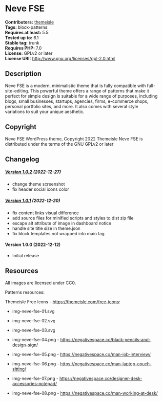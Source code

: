 # Neve FSE #
**Contributors:** [themeisle](https://profiles.wordpress.org/themeisle/)  
**Tags:** block-patterns  
**Requires at least:** 5.5  
**Tested up to:** 6.1  
**Stable tag:** trunk  
**Requires PHP:** 7.0  
**License:** GPLv2 or later  
**License URI:** http://www.gnu.org/licenses/gpl-2.0.html  

## Description ##
Neve FSE is a modern, minimalistic theme that is fully compatible with full-site-editing. This powerful theme offers a range of patterns that make it perfect for simple design is suitable for a wide range of purposes, including blogs, small businesses, startups, agencies, firms, e-commerce shops, personal portfolio sites, and more. It also comes with several style variations to suit your unique aesthetic.
## Copyright ##
Neve FSE WordPress theme, Copyright 2022 Themeisle
Neve FSE is distributed under the terms of the GNU GPLv2 or later

## Changelog ##

##### [Version 1.0.2](https://github.com/Codeinwp/neve-fse/compare/v1.0.1...v1.0.2) (2022-12-27)

- change theme screenshot
- fix header social icons color




##### [Version 1.0.1](https://github.com/Codeinwp/neve-fse/compare/v1.0.0...v1.0.1) (2022-12-20)

* fix content links visual difference
* add source files for minified scripts and styles to dist zip file
* escape alt attribute of image in dashboard notice
* handle site title size in theme.json
* fix block templates not wrapped into main tag




####   Version 1.0.0 (2022-12-12)

- Initial release





## Resources ##
All images are licensed under CC0.

Patterns resources:


Themeisle Free Icons - https://themeisle.com/free-icons:
* img-neve-fse-01.svg
* img-neve-fse-02.svg
* img-neve-fse-03.svg


* img-neve-fse-04.png - https://negativespace.co/black-pencils-and-design-sign/
* img-neve-fse-05.png - https://negativespace.co/man-job-interview/
* img-neve-fse-06.png - https://negativespace.co/man-laptop-couch-sitting/
* img-neve-fse-07.png - https://negativespace.co/designer-desk-accessories-notepad/
* img-neve-fse-08.png - https://negativespace.co/man-working-at-desk/